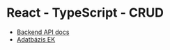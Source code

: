 # React - TypeScript - CRUD

- [Backend API docs](http://faiskola.richardkorom.hu/api/docs/)
- [Adatbázis EK](https://richardkorom.hu/feladatok/vizsga/szakmai-vizsga-gyakorlat/#41-adatbazis-letrehozasa)